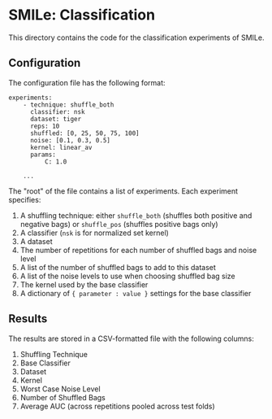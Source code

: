 SMILe: Classification
=====================

This directory contains the code for the classification experiments of SMILe.

Configuration
-------------

The configuration file has the following format:

    experiments:
        - technique: shuffle_both
          classifier: nsk
          dataset: tiger
          reps: 10
          shuffled: [0, 25, 50, 75, 100]
          noise: [0.1, 0.3, 0.5]
          kernel: linear_av
          params:
              C: 1.0

        ...

The "root" of the file contains a list of experiments. Each experiment
specifies:

1. A shuffling technique: either `shuffle_both` (shuffles both positive and
   negative bags) or `shuffle_pos` (shuffles positive bags only)
2. A classifier (`nsk` is for normalized set kernel)
3. A dataset
4. The number of repetitions for each number of shuffled bags and noise level
5. A list of the number of shuffled bags to add to this dataset
6. A list of the noise levels to use when choosing shuffled bag size
7. The kernel used by the base classifier
8. A dictionary of `{ parameter : value }` settings for the base classifier

Results
-------

The results are stored in a CSV-formatted file with the following columns:

1. Shuffling Technique
2. Base Classifier
3. Dataset
4. Kernel
5. Worst Case Noise Level
6. Number of Shuffled Bags
7. Average AUC (across repetitions pooled across test folds)
